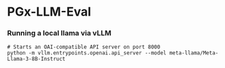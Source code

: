 # PGx-LLM-Eval
### Running a local llama via vLLM
```
# Starts an OAI-compatible API server on port 8000
python -m vllm.entrypoints.openai.api_server --model meta-llama/Meta-Llama-3-8B-Instruct 
```
